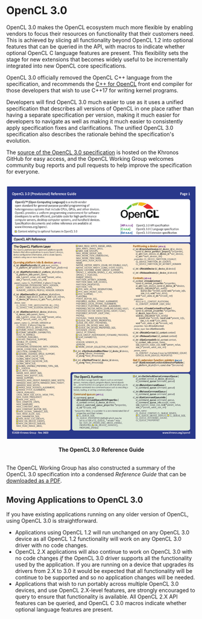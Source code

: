 # OpenCL 3.0

OpenCL 3.0 makes the OpenCL ecosystem much more flexible by enabling vendors to focus their resources on functionality that their customers need. This is achieved by slicing all functionality beyond OpenCL 1.2 into optional features that can be queried in the API, with macros to indicate whether optional OpenCL C language features are present. This flexibility sets the stage for new extensions that becomes widely useful to be incrementally integrated into new OpenCL core specifications.

OpenCL 3.0 officially removed the OpenCL C++  language from the specification, and recommends the [C++ for OpenCL](https://github.com/KhronosGroup/Khronosdotorg/blob/master/api/opencl/assets/CXX_for_OpenCL.pdf) front end compiler for those developers that wish to use C++17 for writing kernel programs.

Developers will find OpenCL 3.0 much easier to use as it uses a unified specification that describes all versions of OpenCL in one place rather than having a separate specification per version, making it much easier for  developers to navigate as well as making it much easier to consistently apply specification fixes and clarifications. The unified OpenCL 3.0 specification also describes the rationale behind the specification's evolution.

The [source of the OpenCL 3.0 specification](https://github.com/KhronosGroup/OpenCL-Docs) is hosted on the Khronos GitHub for easy access, and the OpenCL Working Group welcomes community bug reports and pull requests to help improve the specification for everyone. 

<p align="center">
<br>
<img src="../images/ref_guide_3.jpg" width=500 >
<br> <br>
  <b>The OpenCL 3.0 Reference Guide</b>
<br> <br>
</p>

The OpenCL Working Group has also constructed a summary of the OpenCL 3.0 specification into a condensed *Reference Guide* that can be [downloaded as a PDF](https://www.khronos.org/files/opencl30-reference-guide.pdf).

## Moving Applications to OpenCL 3.0

If you have existing applications running on any older version of OpenCL, using OpenCL 3.0 is straightforward.

* Applications using OpenCL 1.2 will run unchanged on any OpenCL 3.0 device as all OpenCL 1.2 functionality will work on any OpenCL 3.0 driver with no code changes.
* OpenCL 2.X applications will also continue to work on OpenCL 3.0 with no code changes *if* the OpenCL 3.0 driver supports all the functionality used by the application. If you are running on a device that upgrades its drivers from 2.X to 3.0 it would be expected that all functionality will be continue to be supported and so no application changes will be needed.
* Applications that wish to run portably across multiple OpenCL 3.0 devices, and use OpenCL 2.X-level features, are strongly encouraged to query to ensure that functionality is available. All OpenCL 2.X API features can be queried, and OpenCL C 3.0 macros indicate whether optional language features are present.

